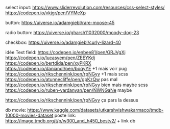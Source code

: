 select input:
https://www.sliderrevolution.com/resources/css-select-styles/
https://codepen.io/vkjgr/pen/VYMeXp

button:
https://uiverse.io/adamgiebl/rare-moose-45

radio button:
https://uiverse.io/gharsh11032000/moody-dog-23

checkbox:
https://uiverse.io/adamgiebl/curly-lizard-40

idée Text field:
https://codepen.io/enbee81/pen/GRJVgXj
https://codepen.io/lucasyem/pen/ZEEYKdj
https://codepen.io/bertdida/pen/xyPKRX
https://codepen.io/daniandl/pen/boqyYE +1 mais voir pug
https://codepen.io/rikschennink/pen/rpNGyy +1 mais scss
https://codepen.io/atunnecliffe/pen/gpKzQw pas mal
https://codepen.io/rikschennink/pen/rpNGyy bien mais maybe scss
https://codepen.io/ruben-vardanyan/pen/NWNGaNe maybe

https://codepen.io/rikschennink/pen/rpNGyy ça pars la dessus

db movie:
https://www.kaggle.com/datasets/utkarshvishwakarmaco/tmdb-10000-movies-dataset
poste link: https://image.tmdb.org/t/p/w300_and_h450_bestv2/ + link db


